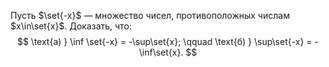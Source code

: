Пусть $\set{-x}$ — множество чисел, противоположных числам $x\in\set{x}$. Доказать, что:
$$ \text{а) } \inf \set{-x} = -\sup\set{x}; \qquad \text{б) } \sup\set{-x} = -\inf\set{x}. $$